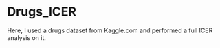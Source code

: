 # Drugs_ICER
Here, I used a drugs dataset from Kaggle.com and performed a full ICER analysis on it.
